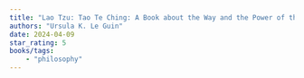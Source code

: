 ```yaml
---
title: "Lao Tzu: Tao Te Ching: A Book about the Way and the Power of the Way"
authors: "Ursula K. Le Guin"
date: 2024-04-09
star_rating: 5
books/tags:
    - "philosophy"
---
```


